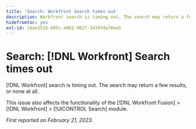 ```yaml
---
title: 'Search: Workfront Search times out'
description: Workfront search is timing out. The search may return a few results, or none at all.
hidefromtoc: yes
exl-id: cbae251b-605c-4062-9627-34347da70ee5
---
```

# Search: [!DNL Workfront] Search times out

<!--this issue is on WF and WFF TOCs. Valid issue, won't fix-->

[!DNL Workfront] search is timing out. The search may return a few results, or none at all.

This issue also affects the functionality of the [!DNL Workfront Fusion] > [!DNL Workfront] > [!UICONTROL Search] module.

_First reported on February 21, 2023._
